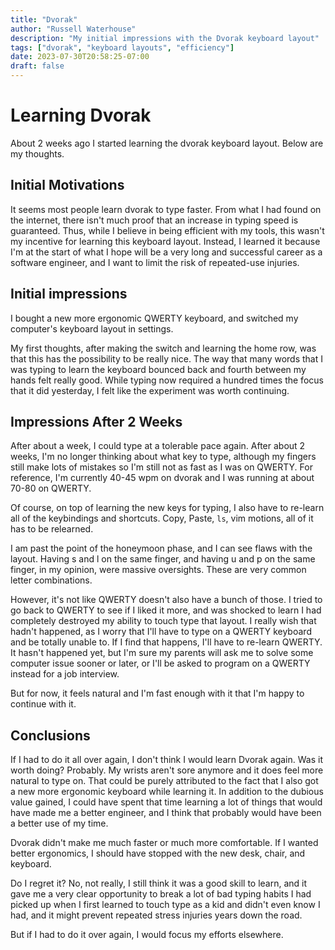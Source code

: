 ```yaml
---
title: "Dvorak"
author: "Russell Waterhouse"
description: "My initial impressions with the Dvorak keyboard layout"
tags: ["dvorak", "keyboard layouts", "efficiency"]
date: 2023-07-30T20:58:25-07:00
draft: false
---
```


# Learning Dvorak

About 2 weeks ago I started learning the dvorak keyboard layout. Below are my
thoughts.


## Initial Motivations

It seems most people learn dvorak to type faster. From what I had found on the
internet, there isn't much proof that an increase in typing speed is
guaranteed.  Thus, while I believe in being efficient with my tools, this
wasn't my incentive for learning this keyboard layout.  Instead, I learned it
because I'm at the start of what I hope will be a very long and successful
career as a software engineer, and I want to limit the risk of repeated-use
injuries.


## Initial impressions

I bought a new more ergonomic QWERTY keyboard, and switched my computer's keyboard
layout in settings.

My first thoughts, after making the switch and learning the home row, was that
this has the possibility to be really nice.  The way that many words that I was
typing to learn the keyboard bounced back and fourth between my hands felt
really good.  While typing now required a hundred times the focus that it did
yesterday, I felt like the experiment was worth continuing.


## Impressions After 2 Weeks

After about a week, I could type at a tolerable pace again. After about 2
weeks, I'm no longer thinking about what key to type, although my fingers still
make lots of mistakes so I'm still not as fast as I was on QWERTY.  For
reference, I'm currently 40-45 wpm on dvorak and I was running at about 70-80
on QWERTY. 

Of course, on top of learning the new keys for typing, I also have to re-learn
all of the keybindings and shortcuts. Copy, Paste, `ls`, vim motions, all of it
has to be relearned. 

I am past the point of the honeymoon phase, and I can see flaws with the
layout. Having s and l on the same finger, and having u and p on the same
finger, in my opinion, were massive oversights. These are very common letter
combinations.

However, it's not like QWERTY doesn't also have a bunch of those. I tried to go
back to QWERTY to see if I liked it more, and was shocked to learn I had
completely destroyed my ability to touch type that layout. I really wish that
hadn't happened, as I worry that I'll have to type on a QWERTY keyboard and be
totally unable to.  If I find that happens, I'll have to re-learn QWERTY.  It
hasn't happened yet, but I'm sure my parents will ask me to solve some computer
issue sooner or later, or I'll be asked to program on a QWERTY instead for a
job interview.  

But for now, it feels natural and I'm fast enough with it that I'm happy to
continue with it. 

## Conclusions

If I had to do it all over again, I don't think I would learn Dvorak again.
Was it worth doing? Probably. My wrists aren't sore anymore and it does feel
more natural to type on. That could be purely attributed to the fact that 
I also got a new more ergonomic keyboard while learning it.
In addition to the dubious value gained, I could have spent that time learning a 
lot of things that would have made me a better engineer, and I think that 
probably would have been a better use of my time.

Dvorak didn't make me much faster or much more comfortable. If I wanted better
ergonomics, I should have stopped with the new desk, chair, and keyboard.

Do I regret it? No, not really, I still think it was a good skill to learn,
and it gave me a very clear opportunity to break a lot of bad typing habits 
I had picked up when I first learned to touch type as a kid and didn't even
know I had, and it might prevent repeated stress injuries years down the road.

But if I had to do it over again, I would focus my efforts elsewhere. 



